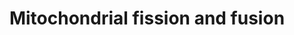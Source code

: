 ---
annotations:
- id: PW:0001999
  parent: regulatory pathway
  type: Pathway Ontology
  value: mitochondria fusion pathway
- id: PW:0001998
  parent: regulatory pathway
  type: Pathway Ontology
  value: mitochondria fission pathway
authors:
- Madeomuga
- Khanspers
- Susan
- Ash iyer
- Eweitz
citedin: ''
communities:
- ONTOX
description: '"The localization, as well as some interaction and modification of the
  principal proteins involved in the two processes are shown. Once dephosphorylated,
  DRP1 is recruited to the outer membrane by FIS1 or by another, unknown, component.
  The oligomerization of DRP1 is followed by constriction of the membrane and mitochondrial
  fission. The pro-fusion proteins (MFNs on the outer membrane and OPA1 on the inner
  membrane) oligomerize to induce fusion of the membranes. Other additional components
  of the machinery are shown." [Silvia Campello and Luca Scorrano 2010](https://www.ncbi.nlm.nih.gov/pmc/articles/PMC2933866/);
  diagram derived from Figure 1.'
last-edited: 2025-03-11
ndex: null
organisms:
- Homo sapiens
redirect_from:
- /index.php/Pathway:WP4318
- /instance/WP4318
- /instance/WP4318_r137935
revision: r137935
schema-jsonld:
- '@context': https://schema.org/
  '@id': https://wikipathways.github.io/pathways/WP4318.html
  '@type': Dataset
  creator:
    '@type': Organization
    name: WikiPathways
  description: '"The localization, as well as some interaction and modification of
    the principal proteins involved in the two processes are shown. Once dephosphorylated,
    DRP1 is recruited to the outer membrane by FIS1 or by another, unknown, component.
    The oligomerization of DRP1 is followed by constriction of the membrane and mitochondrial
    fission. The pro-fusion proteins (MFNs on the outer membrane and OPA1 on the inner
    membrane) oligomerize to induce fusion of the membranes. Other additional components
    of the machinery are shown." [Silvia Campello and Luca Scorrano 2010](https://www.ncbi.nlm.nih.gov/pmc/articles/PMC2933866/);
    diagram derived from Figure 1.'
  keywords:
  - BAX
  - BCL2
  - BNIP3
  - DRP1
  - Endophilin-A1
  - FIS1
  - MFN1
  - MFN2
  - MIB1
  - MTP18
  - OPA1
  - PLD1
  - Prohibitin
  license: CC0
  name: Mitochondrial fission and fusion
seo: CreativeWork
title: Mitochondrial fission and fusion
wpid: WP4318
---